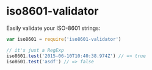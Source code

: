 iso8601-validator
=================
Easily validate your ISO-8601 strings:

```javascript
var iso8601 = require('iso8601-validator')

// it's just a RegExp
iso8601.test('2015-06-10T10:40:38.974Z') // => true
iso8601.test('asdf') // => false
```

